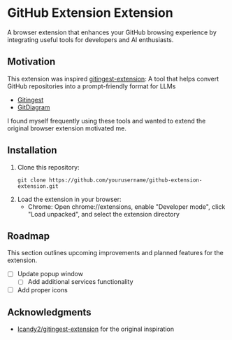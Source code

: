 # GitHub Extension Extension

A browser extension that enhances your GitHub browsing experience by integrating useful tools for developers and AI enthusiasts.

## Motivation

This extension was inspired [gitingest-extension](https://github.com/lcandy2/gitingest-extension): A tool that helps convert GitHub repositories into a prompt-friendly format for LLMs

- [Gitingest](https://gitingest.com/)
- [GitDiagram](https://gitdiagram.com/)

I found myself frequently using these tools and wanted to extend the original browser extension motivated me.

## Installation

1. Clone this repository:
   ```
   git clone https://github.com/yourusername/github-extension-extension.git
   ```
2. Load the extension in your browser:
   - Chrome: Open chrome://extensions, enable "Developer mode", click "Load unpacked", and select the extension directory

## Roadmap

This section outlines upcoming improvements and planned features for the extension.

- [ ] Update popup window
  - [ ] Add additional services functionality
- [ ] Add proper icons

## Acknowledgments

- [lcandy2/gitingest-extension](https://github.com/lcandy2/gitingest-extension) for the original inspiration
